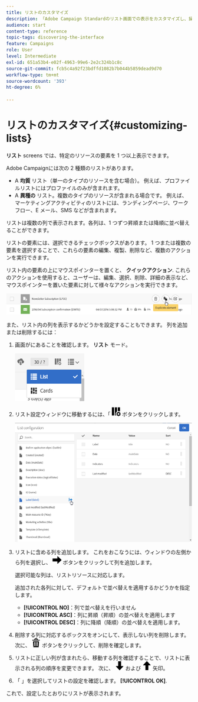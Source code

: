 ```yaml
---
title: リストのカスタマイズ
description: 「Adobe Campaign Standardのリスト画面での表示をカスタマイズし、操作する方法（要素の並べ替え、フィルタリング、削除または複製）について説明します。 リスト画面には、指定した 1 つまたは複数のリソースの表示要素が表示されます。」
audience: start
content-type: reference
topic-tags: discovering-the-interface
feature: Campaigns
role: User
level: Intermediate
exl-id: 651a53b4-e02f-4963-99e6-2e2c324b1c8c
source-git-commit: fcb5c4a92f23bdffd1082b7b044b5859dead9d70
workflow-type: tm+mt
source-wordcount: '393'
ht-degree: 6%

---
```


# リストのカスタマイズ{#customizing-lists}

**リスト** screens では、特定のリソースの要素を 1 つ以上表示できます。

Adobe Campaignには次の 2 種類のリストがあります。

* A **均質** リスト（単一のタイプのリソースを含む場合）。 例えば、プロファイルリストにはプロファイルのみが含まれます。
* A **異種の** リスト。複数のタイプのリソースが含まれる場合です。 例えば、マーケティングアクティビティのリストには、ランディングページ、ワークフロー、E メール、SMS などが含まれます。

リストは複数の列で表示されます。各列は、1 つずつ昇順または降順に並べ替えることができます。

リストの要素には、選択できるチェックボックスがあります。 1 つまたは複数の要素を選択することで、これらの要素の編集、複製、削除など、複数のアクションを実行できます。

リスト内の要素の上にマウスポインターを置くと、 **クイックアクション**. これらのアクションを使用すると、ユーザーは、編集、選択、削除、詳細の表示など、マウスポインターを置いた要素に対して様々なアクションを実行できます。

![](assets/overview_list_quickactions.png)

また、リスト内の列を表示するかどうかを設定することもできます。 列を追加または削除するには：

1. 画面がにあることを確認します。 **リスト** モード。

   ![](assets/export_list_mode_switch.png)

1. リスト設定ウィンドウに移動するには、「 ![](assets/columnsettings.png) ボタンをクリックします。

   ![](assets/list_configuration1.png)

1. リストに含める列を追加します。 これをおこなうには、ウィンドウの左側から列を選択し、 ![](assets/arrowright.png) ボタンをクリックして列を追加します。

   選択可能な列は、リストリソースに対応します。

   追加された各列に対して、デフォルトで並べ替えを適用するかどうかを指定します。

   * **[!UICONTROL NO]**：列で並べ替えを行いません
   * **[!UICONTROL ASC]**：列に昇順（昇順）の並べ替えを適用します
   * **[!UICONTROL DESC]**：列に降順（降順）の並べ替えを適用します。

1. 削除する列に対応するボックスをオンにして、表示しない列を削除します。 次に、 ![](assets/delete.png) ボタンをクリックして、削除を確定します。
1. リストに正しい列が含まれたら、移動する列を確認することで、リストに表示される列の順序を変更できます。 次に、 ![](assets/arrowdown.png) および ![](assets/arrowup.png) 矢印。
1. 「 」を選択してリストの設定を確認します。 **[!UICONTROL OK]**.

これで、設定したとおりにリストが表示されます。
